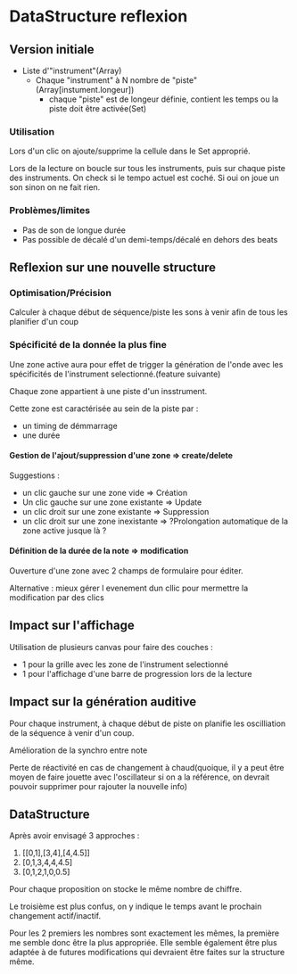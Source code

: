 # DataStructure reflexion

## Version initiale

- Liste d'"instrument"(Array)
  - Chaque "instrument" à N nombre de "piste"(Array[instument.longeur])
    - chaque "piste" est de longeur définie, contient les temps ou la piste doit être activée(Set)
### Utilisation
Lors d'un clic on ajoute/supprime la cellule dans le Set approprié.

Lors de la lecture on boucle sur tous les instruments, puis sur chaque piste des instruments. On check si le tempo actuel est coché. Si oui on joue un son sinon on ne fait rien.

### Problèmes/limites
- Pas de son de longue durée
- Pas possible de décalé d'un demi-temps/décalé en dehors des beats

## Reflexion sur une nouvelle structure

### Optimisation/Précision

Calculer à chaque début de séquence/piste les sons à venir afin de tous les planifier d'un coup

### Spécificité de la donnée la plus fine

Une zone active aura pour effet de trigger la génération de l'onde avec les spécificités de l'instrument selectionné.(feature suivante)

Chaque zone appartient à une piste d'un insstrument.

Cette zone est caractérisée au sein de la piste par :
- un timing de démmarrage
- une durée

#### Gestion de l'ajout/suppression d'une zone => create/delete
Suggestions :
- un clic gauche sur une zone vide => Création
- Un clic gauche sur une zone existante => Update
- un clic droit sur une zone existante => Suppression
- un clic droit sur une zone inexistante => ?Prolongation automatique de la zone active jusque là ?

#### Définition de la durée de la note => modification

Ouverture d'une zone avec 2 champs de formulaire pour éditer.

Alternative : mieux gérer l evenement dun cllic pour mermettre la modification par des clics

## Impact sur l'affichage

Utilisation de plusieurs canvas pour faire des couches :

- 1 pour la grille avec les zone de l'instrument selectionné
- 1 pour l'affichage d'une barre de progression lors de la lecture

## Impact sur la génération auditive

Pour chaque instrument, à chaque début de piste on planifie les oscilliation de la séquence à venir d'un coup.

Amélioration de la synchro entre note

Perte de réactivité en cas de changement à chaud(quoique, il y a peut être moyen de faire jouette avec l'oscillateur si on a la référence, on devrait pouvoir supprimer pour rajouter la nouvelle info)

## DataStructure

Après avoir envisagé 3 approches :
1. [[0,1],[3,4],[4,4.5]]
2. [0,1,3,4,4,4.5]
3. [0,1,2,1,0,0.5]

Pour chaque proposition on stocke le même nombre de chiffre.

Le troisième est plus confus, on y indique le temps avant le prochain changement actif/inactif.

Pour les 2 premiers les nombres sont exactement les mêmes, la première me semble donc être la plus appropriée. Elle semble également être plus adaptée à de futures modifications qui devraient être faites sur la structure même.